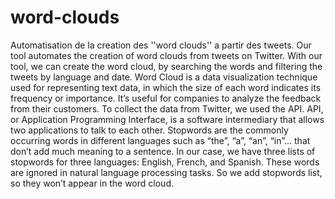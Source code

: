 # word-clouds
Automatisation de la creation des ''word clouds'' a partir des tweets.
Our tool automates the creation of word clouds from tweets on Twitter. With our tool, we can create the word cloud, by searching the words and filtering the tweets by language and date. 
Word Cloud is a data visualization technique used for representing text data, in which the size of each word indicates its frequency or importance. It’s useful for companies to analyze the feedback from their customers. To collect the data from Twitter, we used the API. API, or Application Programming Interface, is a software intermediary that allows two applications to talk to each other. 
Stopwords are the commonly occurring words in different languages such as “the”, “a”, “an”, “in”… that don’t add much meaning to a sentence. In our case, we have three lists of stopwords for three languages: English, French, and  Spanish. These words are ignored in natural language processing tasks. So we add stopwords list, so they won’t appear in the word cloud.
